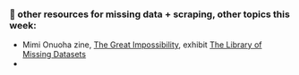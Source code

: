 ### 🤖 other resources for missing data + scraping, other topics this week:
- Mimi Onuoha zine, [The Great Impossibility](https://mimionuoha.com/the-great-impossibility), exhibit [The Library of Missing Datasets](https://mimionuoha.com/the-library-of-missing-datasets)
- 
